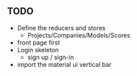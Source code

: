 ## TODO 

* Define the reducers and stores
    * Projects/Companies/Models/Scores
* front page first 
* Login skeleton
    * sign up / sign-in
* import the material ui vertical bar
